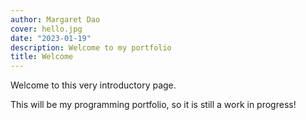 ```yaml
---
author: Margaret Dao
cover: hello.jpg
date: "2023-01-19"
description: Welcome to my portfolio
title: Welcome
---
```



Welcome to this very introductory page.

This will be my programming portfolio, so it is still a work in progress!


